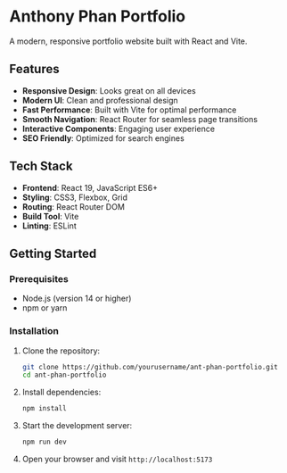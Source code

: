 # Anthony Phan Portfolio

A modern, responsive portfolio website built with React and Vite.

## Features

- **Responsive Design**: Looks great on all devices
- **Modern UI**: Clean and professional design
- **Fast Performance**: Built with Vite for optimal performance
- **Smooth Navigation**: React Router for seamless page transitions
- **Interactive Components**: Engaging user experience
- **SEO Friendly**: Optimized for search engines

## Tech Stack

- **Frontend**: React 19, JavaScript ES6+
- **Styling**: CSS3, Flexbox, Grid
- **Routing**: React Router DOM
- **Build Tool**: Vite
- **Linting**: ESLint

## Getting Started

### Prerequisites

- Node.js (version 14 or higher)
- npm or yarn

### Installation

1. Clone the repository:
   ```bash
   git clone https://github.com/yourusername/ant-phan-portfolio.git
   cd ant-phan-portfolio
   ```

2. Install dependencies:
   ```bash
   npm install
   ```

3. Start the development server:
   ```bash
   npm run dev
   ```

4. Open your browser and visit `http://localhost:5173`

